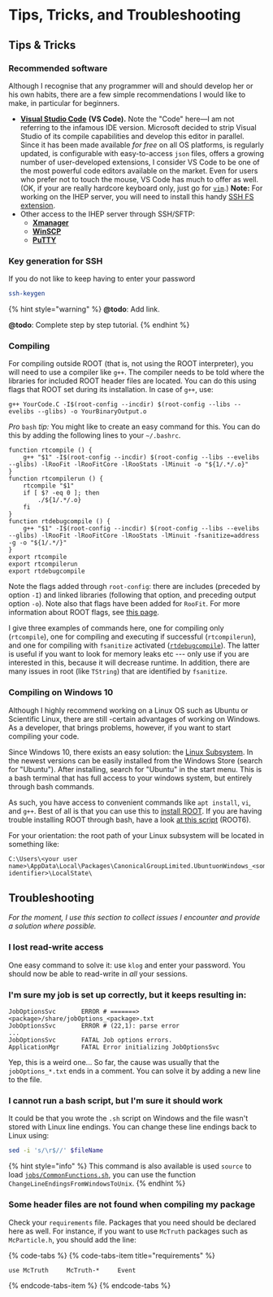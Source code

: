 # Tips, Tricks, and Troubleshooting

## Tips & Tricks

### Recommended software

Although I recognise that any programmer will and should develop her or his own habits, there are a few simple recommendations I would like to make, in particular for beginners.

* [**Visual Studio Code**](https://code.visualstudio.com) **\(VS Code\).** Note the "Code" here—I am not referring to the infamous IDE version. Microsoft decided to strip Visual Studio of its compile capabilities and develop this editor in parallel. Since it has been made available _for free_ on all OS platforms, is regularly updated, is configurable with easy-to-access `json` files, offers a growing number of user-developed extensions, I consider VS Code to be one of the most powerful code editors available on the market. Even for users who prefer not to touch the mouse, VS Code has much to offer as well. \(OK, if your are really hardcore keyboard only, just go for [`vim`](https://www.vim.org/).\) **Note:** For working on the IHEP server, you will need to install this handy [SSH FS extension](https://marketplace.visualstudio.com/items?itemName=Kelvin.vscode-sshfs).
* Other access to the IHEP server through SSH/SFTP:
  * [**Xmanager**](https://www.netsarang.com/products/xmg_overview.html)
  * [**WinSCP**](https://winscp.net/eng/index.php)
  * [**PuTTY**](https://www.putty.org/)

### Key generation for SSH

If you do not like to keep having to enter your password

```bash
ssh-keygen
```

{% hint style="warning" %}
**@todo**: Add link.

**@todo**: Complete step by step tutorial.
{% endhint %}

### Compiling

For compiling outside ROOT \(that is, not using the ROOT interpreter\), you will need to use a compiler like `g++`. The compiler needs to be told where the libraries for included ROOT header files are located. You can do this using flags that ROOT set during its installation. In case of `g++`, use:

```text
g++ YourCode.C -I$(root-config --incdir) $(root-config --libs --evelibs --glibs) -o YourBinaryOutput.o
```

_Pro_ `bash` _tip:_ You might like to create an easy command for this. You can do this by adding the following lines to your `~/.bashrc`.

```text
function rtcompile () {
    g++ "$1" -I$(root-config --incdir) $(root-config --libs --evelibs --glibs) -lRooFit -lRooFitCore -lRooStats -lMinuit -o "${1/.*/.o}"
}
function rtcompilerun () {
    rtcompile "$1"
    if [ $? -eq 0 ]; then
        ./${1/.*/.o}
    fi
}
function rtdebugcompile () {
    g++ "$1" -I$(root-config --incdir) $(root-config --libs --evelibs --glibs) -lRooFit -lRooFitCore -lRooStats -lMinuit -fsanitize=address -g -o "${1/.*/}"
}
export rtcompile
export rtcompilerun
export rtdebugcompile
```

Note the flags added through `root-config`: there are includes \(preceded by option `-I`\) and linked libraries \(following that option, and preceding output option `-o`\). Note also that flags have been added for `RooFit`. For more information about ROOT flags, see [this page](https://root.cern.ch/root/HowtoCERNLIB.html).

I give three examples of commands here, one for compiling only \(`rtcompile`\), one for compiling and executing if successful \(`rtcompilerun`\), and one for compiling with `fsanitize` activated \([`rtdebugcompile`](https://gcc.gnu.org/onlinedocs/gcc/Instrumentation-Options.html)\). The latter is useful if you want to look for memory leaks etc --- only use if you are interested in this, because it will decrease runtime. In addition, there are many issues in root \(like `TString`\) that are identified by `fsanitize`.

### Compiling on Windows 10

Although I highly recommend working on a Linux OS such as Ubuntu or Scientific Linux, there are still -certain advantages of working on Windows. As a developer, that brings problems, however, if you want to start compiling your code.

Since Windows 10, there exists an easy solution: the [Linux Subsystem](https://docs.microsoft.com/en-us/windows/wsl/install-win10). In the newest versions can be easily installed from the Windows Store \(search for "Ubuntu"\). After installing, search for "Ubuntu" in the start menu. This is a bash terminal that has full access to your windows system, but entirely through bash commands.

As such, you have access to convenient commands like `apt install`, `vi`, and `g++`. Best of all is that you can use this to [install ROOT](https://root.cern.ch/build-prerequisites). If you are having trouble installing ROOT through bash, have a look [at this script](https://github.com/redeboer/NIKHEFProject2018/blob/master/docs/Install%20CERN%20ROOT6.sh) \(ROOT6\).

For your orientation: the root path of your Linux subsystem will be located in something like:

```text
C:\Users\<your user name>\AppData\Local\Packages\CanonicalGroupLimited.UbuntuonWindows_<some identifier>\LocalState\
```

## Troubleshooting

_For the moment, I use this section to collect issues I encounter and provide a solution where possible._

### **I lost read-write access**

One easy command to solve it: use `klog` and enter your password. You should now be able to read-write in _all_ your sessions.

### I'm sure my job is set up correctly, but it keeps resulting in:

```text
JobOptionsSvc       ERROR # =======> <package>/share/jobOptions_<package>.txt
JobOptionsSvc       ERROR # (22,1): parse error
...
JobOptionsSvc       FATAL Job options errors.
ApplicationMgr      FATAL Error initializing JobOptionsSvc
```

Yep, this is a weird one... So far, the cause was usually that the `jobOptions_*.txt` ends in a comment. You can solve it by adding a new line to the file.

### I cannot run a bash script, but I'm sure it should work

It could be that you wrote the `.sh` script on Windows and the file wasn't stored with Linux line endings. You can change these line endings back to Linux using:

```bash
sed -i 's/\r$//' $fileName
```

{% hint style="info" %}
This command is also available is used `source` to load [`jobs/CommonFunctions.sh`](https://github.com/redeboer/BOSS_Afterburner/blob/master/jobs/CommonFunctions.sh), you can use the function `ChangeLineEndingsFromWindowsToUnix`.
{% endhint %}

### Some header files are not found when compiling my package

Check your `requirements` file. Packages that you need should be declared here as well. For instance, if you want to use `McTruth` packages such as `McParticle.h`, you should add the line:

{% code-tabs %}
{% code-tabs-item title="requirements" %}
```text
use McTruth     McTruth-*     Event
```
{% endcode-tabs-item %}
{% endcode-tabs %}

